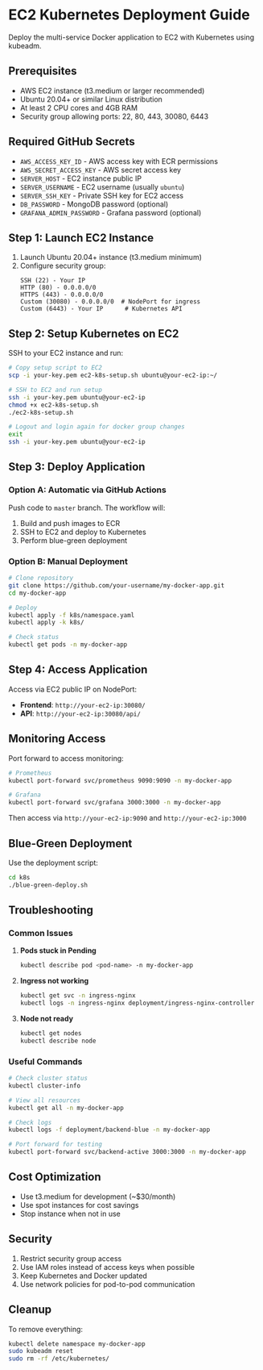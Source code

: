 # EC2 Kubernetes Deployment Guide

Deploy the multi-service Docker application to EC2 with Kubernetes using kubeadm.

## Prerequisites

- AWS EC2 instance (t3.medium or larger recommended)
- Ubuntu 20.04+ or similar Linux distribution
- At least 2 CPU cores and 4GB RAM
- Security group allowing ports: 22, 80, 443, 30080, 6443

## Required GitHub Secrets

- `AWS_ACCESS_KEY_ID` - AWS access key with ECR permissions
- `AWS_SECRET_ACCESS_KEY` - AWS secret access key
- `SERVER_HOST` - EC2 instance public IP
- `SERVER_USERNAME` - EC2 username (usually `ubuntu`)
- `SERVER_SSH_KEY` - Private SSH key for EC2 access
- `DB_PASSWORD` - MongoDB password (optional)
- `GRAFANA_ADMIN_PASSWORD` - Grafana password (optional)

## Step 1: Launch EC2 Instance

1. Launch Ubuntu 20.04+ instance (t3.medium minimum)
2. Configure security group:
   ```
   SSH (22) - Your IP
   HTTP (80) - 0.0.0.0/0
   HTTPS (443) - 0.0.0.0/0
   Custom (30080) - 0.0.0.0/0  # NodePort for ingress
   Custom (6443) - Your IP      # Kubernetes API
   ```

## Step 2: Setup Kubernetes on EC2

SSH to your EC2 instance and run:

```bash
# Copy setup script to EC2
scp -i your-key.pem ec2-k8s-setup.sh ubuntu@your-ec2-ip:~/

# SSH to EC2 and run setup
ssh -i your-key.pem ubuntu@your-ec2-ip
chmod +x ec2-k8s-setup.sh
./ec2-k8s-setup.sh

# Logout and login again for docker group changes
exit
ssh -i your-key.pem ubuntu@your-ec2-ip
```

## Step 3: Deploy Application

### Option A: Automatic via GitHub Actions

Push code to `master` branch. The workflow will:
1. Build and push images to ECR
2. SSH to EC2 and deploy to Kubernetes
3. Perform blue-green deployment

### Option B: Manual Deployment

```bash
# Clone repository
git clone https://github.com/your-username/my-docker-app.git
cd my-docker-app

# Deploy
kubectl apply -f k8s/namespace.yaml
kubectl apply -k k8s/

# Check status
kubectl get pods -n my-docker-app
```

## Step 4: Access Application

Access via EC2 public IP on NodePort:

- **Frontend**: `http://your-ec2-ip:30080/`
- **API**: `http://your-ec2-ip:30080/api/`

## Monitoring Access

Port forward to access monitoring:

```bash
# Prometheus
kubectl port-forward svc/prometheus 9090:9090 -n my-docker-app

# Grafana  
kubectl port-forward svc/grafana 3000:3000 -n my-docker-app
```

Then access via `http://your-ec2-ip:9090` and `http://your-ec2-ip:3000`

## Blue-Green Deployment

Use the deployment script:

```bash
cd k8s
./blue-green-deploy.sh
```

## Troubleshooting

### Common Issues

1. **Pods stuck in Pending**
   ```bash
   kubectl describe pod <pod-name> -n my-docker-app
   ```

2. **Ingress not working**
   ```bash
   kubectl get svc -n ingress-nginx
   kubectl logs -n ingress-nginx deployment/ingress-nginx-controller
   ```

3. **Node not ready**
   ```bash
   kubectl get nodes
   kubectl describe node
   ```

### Useful Commands

```bash
# Check cluster status
kubectl cluster-info

# View all resources
kubectl get all -n my-docker-app

# Check logs
kubectl logs -f deployment/backend-blue -n my-docker-app

# Port forward for testing
kubectl port-forward svc/backend-active 3000:3000 -n my-docker-app
```

## Cost Optimization

- Use t3.medium for development (~$30/month)
- Use spot instances for cost savings
- Stop instance when not in use

## Security

1. Restrict security group access
2. Use IAM roles instead of access keys when possible
3. Keep Kubernetes and Docker updated
4. Use network policies for pod-to-pod communication

## Cleanup

To remove everything:

```bash
kubectl delete namespace my-docker-app
sudo kubeadm reset
sudo rm -rf /etc/kubernetes/
```